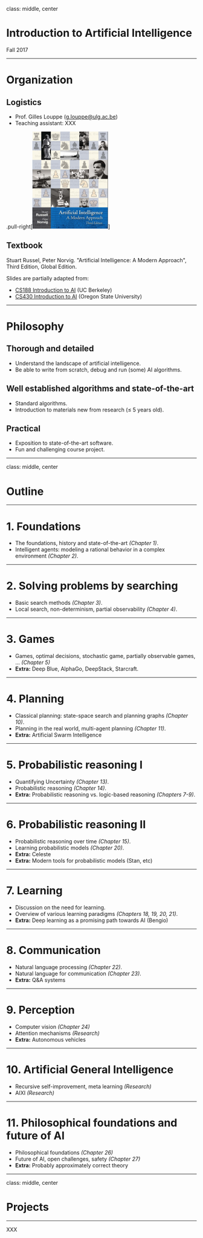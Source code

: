 class: middle, center

# Introduction to Artificial Intelligence

Fall 2017

---

# Organization

## Logistics
- Prof. Gilles Louppe ([g.louppe@ulg.ac.be](mailto:g.louppe@ulg.ac.be))
- Teaching assistant: XXX

.pull-right[![Textbook](./figures/textbook.png)]
## Textbook
Stuart Russel, Peter Norvig. "Artificial Intelligence: A Modern Approach", Third Edition, Global Edition.

Slides are partially adapted from:
- [CS188 Introduction to AI](http://ai.berkeley.edu/lecture_slides.html) (UC Berkeley)
- [CS430 Introduction to AI](http://web.engr.oregonstate.edu/~tgd/classes/430/) (Oregon State University)

---

# Philosophy

## Thorough and detailed

- Understand the landscape of artificial intelligence.
- Be able to write from scratch, debug and run (some) AI algorithms.

## Well established algorithms and state-of-the-art

- Standard algorithms.
- Introduction to materials new from research ($\leq$ 5 years old).

## Practical

- Exposition to state-of-the-art software.
- Fun and challenging course project.

---

class: middle, center

# Outline

---

# 1. Foundations

-   The foundations, history and state-of-the-art *(Chapter 1)*.
-   Intelligent agents: modeling a rational behavior in a complex environment *(Chapter 2)*.

---

# 2. Solving problems by searching

-   Basic search methods *(Chapter 3)*.
-   Local search, non-determinism, partial observability *(Chapter 4)*.

---

# 3. Games

-   Games, optimal decisions, stochastic game, partially observable games, ... *(Chapter 5)*
-   **Extra:** Deep Blue, AlphaGo, DeepStack, Starcraft.

---

# 4. Planning

-   Classical planning: state-space search and planning graphs *(Chapter 10)*.
-   Planning in the real world, multi-agent planning *(Chapter 11)*.
-   **Extra:** Artificial Swarm Intelligence

---

# 5. Probabilistic reasoning I

-   Quantifying Uncertainty *(Chapter 13)*.
-   Probabilistic reasoning *(Chapter 14)*.
-   **Extra:** Probabilistic reasoning vs. logic-based reasoning *(Chapters 7-9)*.

---

# 6. Probabilistic reasoning II

-   Probabilistic reasoning over time *(Chapter 15)*.
-   Learning probabilistic models *(Chapter 20)*.
-   **Extra:** Celeste
-   **Extra:** Modern tools for probabilistic models (Stan, etc)

---

# 7. Learning

-   Discussion on the need for learning.
-   Overview of various learning paradigms *(Chapters 18, 19, 20, 21)*.
-   **Extra:** Deep learning as a promising path towards AI (Bengio)

---

# 8. Communication

-   Natural language processing *(Chapter 22)*.
-   Natural language for communication *(Chapter 23)*.
-   **Extra:** Q&A systems

---

# 9. Perception

-   Computer vision *(Chapter 24)*
-   Attention mechanisms *(Research)*
-   **Extra:** Autonomous vehicles

---

# 10. Artificial General Intelligence

-   Recursive self-improvement, meta learning *(Research)*
-   AIXI *(Research)*

---

# 11. Philosophical foundations and future of AI

-   Philosophical foundations *(Chapter 26)*
-   Future of AI, open challenges, safety *(Chapter 27)*
-   **Extra:**  Probably approximately correct theory

---

class: middle, center

# Projects

---

XXX
